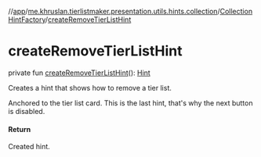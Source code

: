 //[app](../../../index.md)/[me.khruslan.tierlistmaker.presentation.utils.hints.collection](../index.md)/[CollectionHintFactory](index.md)/[createRemoveTierListHint](create-remove-tier-list-hint.md)

# createRemoveTierListHint

private fun [createRemoveTierListHint](create-remove-tier-list-hint.md)(): [Hint](../../me.khruslan.tierlistmaker.presentation.utils.hints.core/-hint/index.md)

Creates a hint that shows how to remove a tier list.

Anchored to the tier list card. This is the last hint, that's why the next button is disabled.

#### Return

Created hint.
